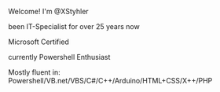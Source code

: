 Welcome!
I'm @XStyhler

been IT-Specialist for over 25 years now

Microsoft Certified

currently Powershell Enthusiast

Mostly fluent in: Powershell/VB.net/VBS/C#/C++/Arduino/HTML+CSS/X++/PHP

<!---
- 👋 Hi, I’m @XStyhler
- 👀 I’m interested in ...
- 🌱 I’m currently learning ...
- 💞️ I’m looking to collaborate on ...
- 📫 How to reach me ...
- 😄 Pronouns: ...
- ⚡ Fun fact: ...
--->
<!---
XStyhler/XStyhler is a ✨ special ✨ repository because its `README.md` (this file) appears on your GitHub profile.
You can click the Preview link to take a look at your changes.
--->
